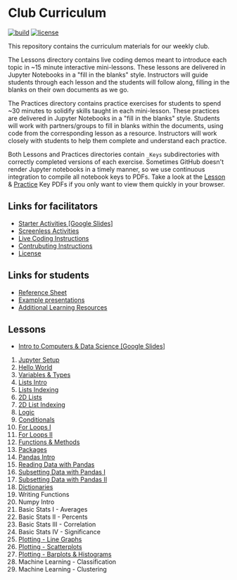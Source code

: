 # Club Curriculum

[![build](https://github.com/GWC-DCMB/ClubCurriculum/workflows/build/badge.svg)](https://github.com/GWC-DCMB/ClubCurriculum/actions)
[![license](https://img.shields.io/badge/license-MIT-blue.svg)](LICENSE.md)

This repository contains the curriculum materials for our weekly club.

The Lessons directory contains live coding demos meant to introduce each topic in ~15 minute interactive mini-lessons. These lessons are delivered in Jupyter Notebooks in a "fill in the blanks" style. Instructors will guide students through each lesson and the students will follow along, filling in the blanks on their own documents as we go.

The Practices directory contains practice exercises for students to spend ~30 minutes to solidify skills taught in each mini-lesson. These practices are delivered in Jupyter Notebooks in a "fill in the blanks" style. Students will work with partners/groups to fill in blanks within the documents, using code from the corresponding lesson as a resource. Instructors will work closely with students to help them complete and understand each practice.

Both Lessons and Practices directories contain `_Keys` subdirectories with correctly completed versions of each exercise. Sometimes GitHub doesn't render Jupyter notebooks in a timely manner, so we use continuous integration to compile all notebook keys to PDFs. Take a look at the [Lesson](Lessons/_Keys/pdf) & [Practice](Practices/_Keys/pdf) Key PDFs if you only want to view them quickly in your browser.

## Links for facilitators

- [Starter Activities [Google Slides]](https://drive.google.com/open?id=1TA5UVyp1QSUdsD0yXZiYIj7_vxRyEcagqvuUHJbfT8w)
- [Screenless Activities](https://github.com/GWC-DCMB/GWC-DCMB/tree/master/activities)
- [Live Coding Instructions](https://github.com/GWC-DCMB/GWC-DCMB/blob/master/live-coding-tips.md)
- [Contrubuting Instructions](https://github.com/gwc-dcmb/gwc-dcmb/CONTRIBUTING.md)
- [License](https://github.com/gwc-dcmb/gwc-dcmb/LICENSE.md)

## Links for students

- [Reference Sheet](reference.md)
- [Example presentations](https://drive.google.com/open?id=1Rn10NGdVKYw5c9LaWQHT5BOJnrapmYbdsoBoHqs2myQ)
- [Additional Learning Resources](https://github.com/gwc-dcmb/gwc-dcmb/resources.md)

## Lessons

- [Intro to Computers & Data Science [Google Slides]](https://drive.google.com/open?id=1wXjk-6O6pSbIMd9L4a_dMmZN5To1KH9yZVtTzKDPw8A)
1. [Jupyter Setup](Lessons/Lesson01_Jupyter-Setup.md)
1. [Hello World](Lessons/Lesson02_HelloWorld_Variables.ipynb)
1. [Variables & Types](Lessons/Lesson03_Variables_Types.ipynb)
1. [Lists Intro](Lessons/Lesson04_Lists_Intro.ipynb)
1. [Lists Indexing](Lessons/Lesson05_Indexing.ipynb)
1. [2D Lists](Lessons/Lesson06_2D_Lists.ipynb)
1. [2D List Indexing](Lessons/Lesson07_2D_Lists_Indexing.ipynb)
1. [Logic](Lessons/Lesson08_Logic.ipynb)
1. [Conditionals](Lessons/Lesson09_Conditionals.ipynb)
1. [For Loops I](Lessons/Lesson10_Loops1.ipynb)
1. [For Loops II](Lessons/Lesson11_Loops2.ipynb)
1. [Functions & Methods](Lessons/Lesson12_Functions_and_Methods.ipynb)
1. [Packages](Lessons/Lesson13_Packages.ipynb)
1. [Pandas Intro](Lessons/Lesson14_Pandas-Intro.ipynb)
1. [Reading Data with Pandas](Lessons/Lesson15_Pandas-Reading.ipynb)
1. [Subsetting Data with Pandas I](Lessons/Lesson16_Pandas-Subsetting-I.ipynb)
1. [Subsetting Data with Pandas II](Lessons/Lesson17_Pandas-Subsetting-II.ipynb)
1. [Dictionaries](Lessons/Lesson18_Dictionaries.ipynb)
1. Writing Functions
1. Numpy Intro
1. Basic Stats I - Averages
1. Basic Stats II - Percents
1. Basic Stats III - Correlation
1. Basic Stats IV - Significance
1. [Plotting - Line Graphs](Lessons/Lesson25_LineGraphs.ipynb)
1. [Plotting - Scatterplots](Lessons/Lesson26_Scatterplots.ipynb)
1. [Plotting - Barplots & Histograms](Lessons/Lesson27_BarCharts_Histograms.ipynb)
1. Machine Learning - Classification
1. Machine Learning - Clustering

